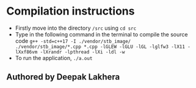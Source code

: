 # Compilation instructions

- Firstly move into the directory ```/src``` using ```cd src``` 
- Type in the following command in the terminal to compile the source code
    ```g++ -std=c++17 -I ./vendor/stb_image/ ./vendor/stb_image/*.cpp *.cpp -lGLEW -lGLU -lGL -lglfw3 -lX11 -lXxf86vm -lXrandr -lpthread -lXi -ldl -w```
- To run the application, ``` ./a.out ```

## Authored by Deepak Lakhera